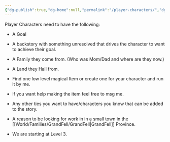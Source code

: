```yaml
---
{"dg-publish":true,"dg-home":null,"permalink":"/player-characters/","dgPassFrontmatter":true,"created":"2025-03-10T18:27:34.481-04:00","updated":"2025-03-16T19:11:20.355-04:00"}
---
```



Player Characters need to have the following: 
- A Goal

- A backstory with something unresolved that drives the character to want to achieve their goal. 

- A Family they come from. (Who was Mom/Dad and where are they now.)

- A Land they Hail from. 

- Find one low level magical Item or create one for your character and run it by me. 

- If you want help making the item feel free to msg me. 

- Any other ties you want to have/characters you know that can be added to the story. 

- A reason to be looking for work in in a small town in the [[World/Families/GrandFell/GrandFell\|GrandFell]] Province.

- We are starting at Level 3.
